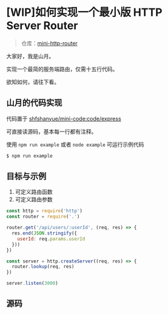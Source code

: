 # [WIP]如何实现一个最小版 HTTP Server Router

> 仓库：[mini-http-router](https://github.com/shfshanyue/mini-code/tree/master/code/http-router/)

大家好，我是山月。

实现一个最简的服务端路由，仅需十五行代码。

欲知如何，请往下看。

## 山月的代码实现

代码置于 [shfshanyue/mini-code:code/express](https://github.com/shfshanyue/mini-code/blob/master/code/express/index.js)

可直接读源码，基本每一行都有注释。

使用 `npm run example` 或者 `node example` 可运行示例代码

``` bash
$ npm run example
```

## 目标与示例

1. 可定义路由函数
2. 可定义路由参数

``` js
const http = require('http')
const router = require('.')

router.get('/api/users/:userId', (req, res) => {
  res.end(JSON.stringify({
    userId: req.params.userId
  }))
})

const server = http.createServer((req, res) => {
  router.lookup(req, res)
})

server.listen(3000)
```

## 源码
